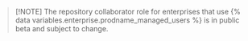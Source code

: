 >[!NOTE] The repository collaborator role for enterprises that use {% data variables.enterprise.prodname_managed_users %} is in public beta and subject to change.
